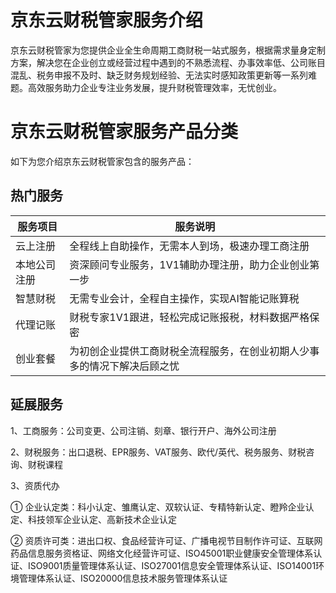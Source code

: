 # 京东云财税管家服务介绍
京东云财税管家为您提供企业全生命周期工商财税一站式服务，根据需求量身定制方案，解决您在企业创立或经营过程中遇到的不熟悉流程、办事效率低、公司账目混乱、税务申报不及时、缺乏财务规划经验、无法实时感知政策更新等一系列难题。高效服务助力企业专注业务发展，提升财税管理效率，无忧创业。
# 京东云财税管家服务产品分类
如下为您介绍京东云财税管家包含的服务产品：
## 热门服务
| **服务项目** | **服务说明** |   
|----------|----------|
|     云上注册    |    全程线上自助操作，无需本人到场，极速办理工商注册    |  
|     本地公司注册   |    资深顾问专业服务，1V1辅助办理注册，助力企业创业第一步    |  
|     智慧财税    |    无需专业会计，全程自主操作，实现AI智能记账算税    |  
|     代理记账    |    财税专家1V1跟进，轻松完成记账报税，材料数据严格保密    |  
|     创业套餐    |    为初创企业提供工商财税全流程服务，在创业初期人少事多的情况下解决后顾之忧    |  
## 延展服务
1、工商服务：公司变更、公司注销、刻章、银行开户、海外公司注册

2、财税服务：出口退税、EPR服务、VAT服务、欧代/英代、税务服务、财税咨询、财税课程

3、资质代办

   ① 企业认定类：科小认定、雏鹰认定、双软认证、专精特新认定、瞪羚企业认定、科技领军企业认定、高新技术企业认定

   ② 资质许可类：进出口权、食品经营许可证、广播电视节目制作许可证、互联网药品信息服务资格证、网络文化经营许可证、ISO45001职业健康安全管理体系认证、ISO9001质量管理体系认证、ISO27001信息安全管理体系认证、ISO14001环境管理体系认证、ISO20000信息技术服务管理体系认证
